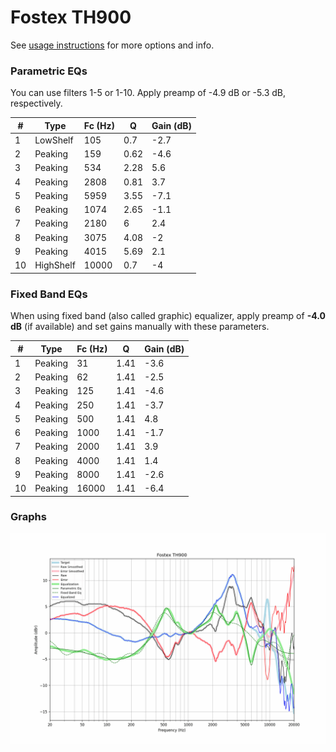 # Fostex TH900
See [usage instructions](https://github.com/jaakkopasanen/AutoEq#usage) for more options and info.

### Parametric EQs
You can use filters 1-5 or 1-10. Apply preamp of -4.9 dB or -5.3 dB, respectively.

|   # | Type      |   Fc (Hz) |    Q |   Gain (dB) |
|-----|-----------|-----------|------|-------------|
|   1 | LowShelf  |       105 | 0.7  |        -2.7 |
|   2 | Peaking   |       159 | 0.62 |        -4.6 |
|   3 | Peaking   |       534 | 2.28 |         5.6 |
|   4 | Peaking   |      2808 | 0.81 |         3.7 |
|   5 | Peaking   |      5959 | 3.55 |        -7.1 |
|   6 | Peaking   |      1074 | 2.65 |        -1.1 |
|   7 | Peaking   |      2180 | 6    |         2.4 |
|   8 | Peaking   |      3075 | 4.08 |        -2   |
|   9 | Peaking   |      4015 | 5.69 |         2.1 |
|  10 | HighShelf |     10000 | 0.7  |        -4   |

### Fixed Band EQs
When using fixed band (also called graphic) equalizer, apply preamp of **-4.0 dB** (if available) and set gains manually with these parameters.

|   # | Type    |   Fc (Hz) |    Q |   Gain (dB) |
|-----|---------|-----------|------|-------------|
|   1 | Peaking |        31 | 1.41 |        -3.6 |
|   2 | Peaking |        62 | 1.41 |        -2.5 |
|   3 | Peaking |       125 | 1.41 |        -4.6 |
|   4 | Peaking |       250 | 1.41 |        -3.7 |
|   5 | Peaking |       500 | 1.41 |         4.8 |
|   6 | Peaking |      1000 | 1.41 |        -1.7 |
|   7 | Peaking |      2000 | 1.41 |         3.9 |
|   8 | Peaking |      4000 | 1.41 |         1.4 |
|   9 | Peaking |      8000 | 1.41 |        -2.6 |
|  10 | Peaking |     16000 | 1.41 |        -6.4 |

### Graphs
![](./Fostex%20TH900.png)
